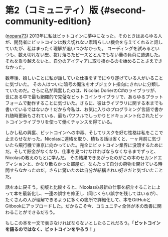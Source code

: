 # 第2（コミュニティ）版 {#second-community-edition}

\([nopara73](https://github.com/nopara73)\) 2013年に私はビットコインに夢中になった。そのときはあらゆる人が、開発者にビットコインは数え切れない素晴らしい機会を与えてくれると話していたが、私はまったく理解が追いつかなかった。
コーディングを試みるといつも、数え切れない壁、抜け落ちたピースととんでもない量の負荷に遭遇した。それを乗り越えないと、自分のアイディアに取り掛かるのを始めることさえできなかった。

数年後、嬉しいことに私が話していた仕事をすでにやり遂げている人がいることに気づいた。
その人はついに暗号の魔法をオブジェクト指向にきれいに分類していたのだ。さらに私が興奮したのは、Nicolas DorierのC\#のライブラリが、世にある中で最も網羅的で完璧なビットコインライブラリで、あらゆるプラットフォームで動作することに気づいた。さらに、彼はライブラリに関する本までも書いているではないか！だから今私は、お気に入りのプログラミング言語で書かれ随時更新もされている、最もパワフルでしっかりとドキュメント化されたビットコインライブラリを使って働くチャンスを得ている。

しかし私の興奮、ビットコインへの中毒、そしてリスクを好む性格は私をここで止まらせなかった。Nicolasに連絡を取り、積もる話は省くと、一ヶ月前に気づいたら飛行機で東京に向かっていた。完全にビットコイン業界に没頭するためにだ。そして貯金がなくなり、仕事を見つけなければならなくなるまでずっと、Nicolasの教えのもとに学んだ。
その結果できあがったのがこの本のセカンドエディションと、かなり散らかった部屋だ。なんたって自分の荷物を開けている時間すらなかったのだ。さらに驚いたのは自分が結構きれい好きだと気づいたことだ。

話を本に戻そう。初版と比較すると、Nicolasの最新の仕事を紹介することによって本を最新化し、一連の誤字を修正し（同じくらい誤字を残してはいるが）、たくさんの人が理解できるように多くの箇所で詳細化して、本をGitHubとGitbookにアップロードした。だからこそ今、コミュニティ全体が本の改善に関わることができるだろう。

もしこの本を一文で表さなければならないとしたらこれだろう。「**ビットコインを語るのではなく、ビットコインをやろう！**」
